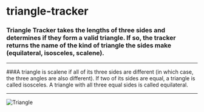 # triangle-tracker
### Triangle Tracker takes the lengths of three sides and determines if they form a valid triangle. If so, the tracker returns the name of the kind of triangle the sides make (equilateral, isosceles, scalene).
------------------------------------------
###A triangle is scalene if all of its three sides are different (in which case, the three angles are also different). If two of its sides are equal, a triangle is called isosceles. A triangle with all three equal sides is called equilateral.

------------------------------------------
![Triangle]()

